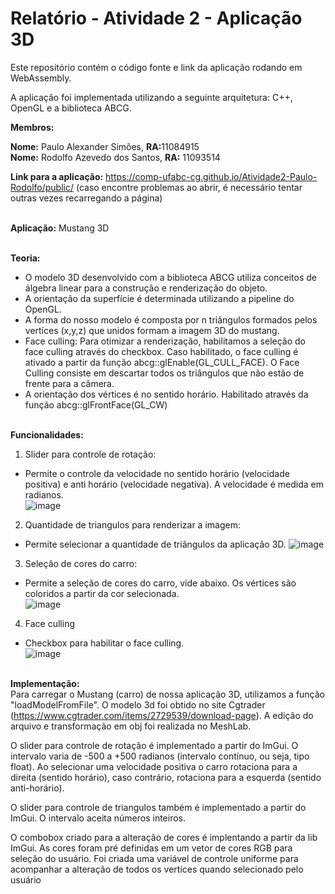 # Relatório - Atividade 2 - Aplicação 3D #

Este repositório contém o código fonte e link da aplicação rodando em <br>
WebAssembly.

A aplicação foi implementada utilizando a seguinte arquitetura: C++, OpenGL e a biblioteca ABCG. <br>

__Membros:__

__Nome:__ Paulo Alexander Simões, <b>RA:</b>11084915 <br>
__Nome:__ Rodolfo Azevedo dos Santos, <b>RA:</b> 11093514

__Link para a aplicação:__ https://comp-ufabc-cg.github.io/Atividade2-Paulo-Rodolfo/public/   (caso encontre problemas ao abrir, é necessário tentar outras vezes recarregando a página)

<br>__Aplicação:__ Mustang 3D

<br> <b>Teoria: </b>

<ul>
 <li>O modelo 3D desenvolvido com a biblioteca ABCG utiliza conceitos de álgebra linear para a construção e renderização do objeto.</li>
 <li>A orientação da superfície é determinada utilizando a pipeline do OpenGL.</li>
 <li>A forma do nosso modelo é composta por n triângulos formados pelos vertíces (x,y,z) que unidos formam a imagem 3D do mustang.</li>
 <li>Face culling: Para otimizar a renderização, habilitamos a seleção do face culling através do checkbox. Caso habilitado, o face culling é ativado a partir da função abcg::glEnable(GL_CULL_FACE). O Face Culling consiste em descartar todos os triângulos que não estão de frente para a câmera.</li>
 <li>A orientação dos vértices é no sentido horário. Habilitado através da função abcg::glFrontFace(GL_CW)</li>
</ul>




<br>__Funcionalidades:__

1) Slider para controle de rotação:
- Permite o controle da velocidade no sentido horário (velocidade positiva) e anti horário (velocidade negativa). A velocidade é medida em radianos. <br>
![image](https://user-images.githubusercontent.com/30665585/142787184-b83cad7e-5c3c-48eb-a8ac-f6963c8fab56.png)

2) Quantidade de triangulos para renderizar a imagem: <br>
- Permite selecionar a quantidade de triângulos da aplicação 3D.
![image](https://user-images.githubusercontent.com/30665585/142787121-5ff6bb34-c265-4a4d-8aca-833ec97ff869.png)

3) Seleção de cores do carro:
- Permite a seleção de cores do carro, vide abaixo. Os vértices são coloridos a partir da cor selecionada. <br>
![image](https://user-images.githubusercontent.com/30665585/142787067-ba6e9555-80a4-46cb-a6bb-17e920b96728.png)



4) Face culling
- Checkbox para habilitar o face culling.  <br>
![image](https://user-images.githubusercontent.com/30665585/142787253-d7e35f95-3f48-4246-80fd-2d1e7a6c1b2a.png)



<br>__Implementação:__<br>
Para carregar o Mustang (carro) de nossa aplicação 3D, utilizamos a função "loadModelFromFile". O modelo 3d foi obtido no site Cgtrader (https://www.cgtrader.com/items/2729539/download-page).
A edição do arquivo e transformação em obj foi realizada no MeshLab.

O slider para controle de rotação é implementado a partir do ImGui. O intervalo varia de -500 a +500 radianos (intervalo contínuo, ou seja, tipo float). Ao selecionar uma velocidade positiva o carro rotaciona para a direita (sentido horário), caso contrário, rotaciona para a esquerda (sentido anti-horário).

O slider para controle de triangulos também é implementado a partir do ImGui. O intervalo aceita números inteiros.

O combobox criado para a alteração de cores é implentando a partir da lib ImGui. As cores foram pré definidas em um vetor de cores RGB para seleção do usuário. Foi criada uma variável de controle uniforme para acompanhar a alteração de todos os vertíces quando selecionado pelo usuário
